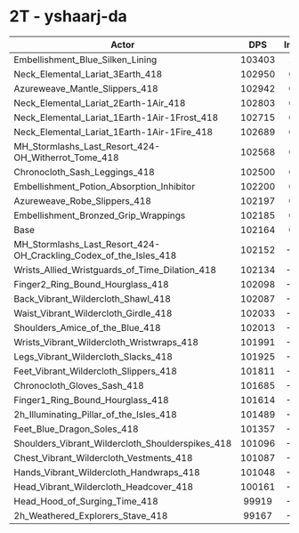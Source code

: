 # 2T - yshaarj-da
| Actor | DPS | Increase |
|---|:---:|:---:|
|Embellishment_Blue_Silken_Lining|103403|1.21%|
|Neck_Elemental_Lariat_3Earth_418|102950|0.77%|
|Azureweave_Mantle_Slippers_418|102942|0.76%|
|Neck_Elemental_Lariat_2Earth-1Air_418|102803|0.63%|
|Neck_Elemental_Lariat_1Earth-1Air-1Frost_418|102715|0.54%|
|Neck_Elemental_Lariat_1Earth-1Air-1Fire_418|102689|0.51%|
|MH_Stormlashs_Last_Resort_424-OH_Witherrot_Tome_418|102568|0.40%|
|Chronocloth_Sash_Leggings_418|102500|0.33%|
|Embellishment_Potion_Absorption_Inhibitor|102200|0.03%|
|Azureweave_Robe_Slippers_418|102197|0.03%|
|Embellishment_Bronzed_Grip_Wrappings|102185|0.02%|
|Base|102164|0.00%|
|MH_Stormlashs_Last_Resort_424-OH_Crackling_Codex_of_the_Isles_418|102152|-0.01%|
|Wrists_Allied_Wristguards_of_Time_Dilation_418|102134|-0.03%|
|Finger2_Ring_Bound_Hourglass_418|102098|-0.06%|
|Back_Vibrant_Wildercloth_Shawl_418|102087|-0.08%|
|Waist_Vibrant_Wildercloth_Girdle_418|102033|-0.13%|
|Shoulders_Amice_of_the_Blue_418|102013|-0.15%|
|Wrists_Vibrant_Wildercloth_Wristwraps_418|101991|-0.17%|
|Legs_Vibrant_Wildercloth_Slacks_418|101925|-0.23%|
|Feet_Vibrant_Wildercloth_Slippers_418|101811|-0.35%|
|Chronocloth_Gloves_Sash_418|101685|-0.47%|
|Finger1_Ring_Bound_Hourglass_418|101614|-0.54%|
|2h_Illuminating_Pillar_of_the_Isles_418|101489|-0.66%|
|Feet_Blue_Dragon_Soles_418|101357|-0.79%|
|Shoulders_Vibrant_Wildercloth_Shoulderspikes_418|101096|-1.05%|
|Chest_Vibrant_Wildercloth_Vestments_418|101087|-1.05%|
|Hands_Vibrant_Wildercloth_Handwraps_418|101048|-1.09%|
|Head_Vibrant_Wildercloth_Headcover_418|100161|-1.96%|
|Head_Hood_of_Surging_Time_418|99919|-2.20%|
|2h_Weathered_Explorers_Stave_418|99167|-2.93%|
